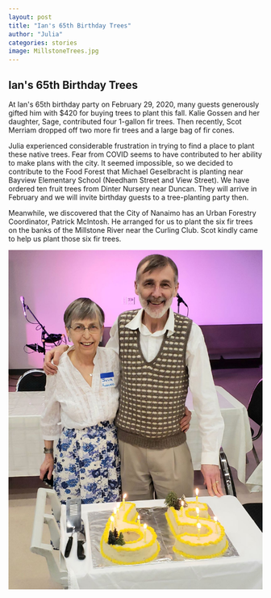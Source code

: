 ```yaml
---
layout: post
title: "Ian's 65th Birthday Trees"
author: "Julia"
categories: stories
image: MillstoneTrees.jpg
---
```


## Ian's 65th Birthday Trees

At Ian's 65th birthday party on February 29, 2020, many guests generously gifted him with $420 for buying trees to plant this fall.  Kalie Gossen and her daughter, Sage, contributed four 1-gallon fir trees.  Then recently, Scot Merriam dropped off two more fir trees and a large bag of fir cones.

Julia experienced considerable frustration in trying to find a place to plant these native trees.  Fear from COVID seems to have contributed to her ability to make plans with the city. It seemed impossible, so we decided to contribute to the Food Forest that Michael Geselbracht is planting near Bayview Elementary School (Needham Street and View Street).  We have ordered ten fruit trees from Dinter Nursery near Duncan.  They will arrive in February and we will invite birthday guests to a tree-planting party then.

Meanwhile, we discovered that the City of Nanaimo has an Urban Forestry Coordinator, Patrick McIntosh.  He arranged for us to plant the six fir trees on the banks of the Millstone River near the Curling Club.  Scot kindly came to help us plant those six fir trees.

![Cutting the Cake](../assets/img/BdayCake.jpg "Ian's 65th Birthday")
